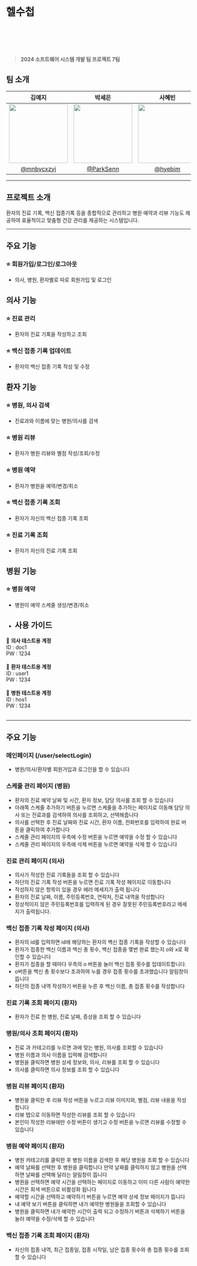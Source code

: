 # 헬수첩

<div align="center" style="width:50px; height:50px" >

</div>

<br/>
 
> **2024 소프트웨어 시스템 개발 팀 프로젝트 7팀** 


## 팀 소개

|      김예지       |          박세은         |       사혜빈           |            최다정           |                                                                                                  
| :------------------------------------------------------------------------------: | :---------------------------------------------------------------------------------------------------------------------------------------------------: | :---------------------------------------------------------------------------------------------------------------------------------------------------------------------------------------------------: | :---------------------------------------------------------------------------------------------------------------------------------------------------------------------------------------------------: | 
|   <img width="160px" src="https://avatars.githubusercontent.com/u/101444425?v=4"  />    |                      <img width="160px" src="https://avatars.githubusercontent.com/u/102174849?v=4" />    |                   <img width="160px" src="https://avatars.githubusercontent.com/u/114204598?v=4"/>   |                     <img width="160px" src="https://avatars.githubusercontent.com/u/80518843?v=4"/>
|   [@mnbvcxzyj](https://github.com/mnbvcxzyj)   |    [@ParkSenn](https://github.com/ParkSenn)  | [@hyebim](https://github.com/hyebim)  | [@da-jeong](https://github.com/da-jeong) | 

---

## 프로젝트 소개
환자의 진료 기록, 백신 접종기록 등을 종합적으로 관리하고 병원 예약과 리뷰 기능도 제공하여 효율적이고 맞춤형 건강 관리를 제공하는 시스템입니다. 

---
## 주요 기능

### ⭐️ 회원가입/로그인/로그아웃
- 의사, 병원, 환자별로 따로 회원가입 및 로그인

## 의사 기능
### ⭐️ 진료 관리
- 환자의 진료 기록을 작성하고 조회
  
### ⭐️ 백신 접종 기록 업데이트 
- 환자의 백신 접종 기록 작성 및 수정

## 환자 기능
### ⭐️ 병원, 의사 검색
- 진료과와 이름에 맞는 병원/의사를 검색
  
### ⭐️ 병원 리뷰
- 환자가 병원 리뷰와 별점 작성/조회/수정

### ⭐️ 병원 예약
- 환자가 병원을 예약/변경/취소

### ⭐️ 백신 접종 기록 조회
- 환자가 자신의 백신 접종 기록 조회

### ⭐️ 진료 기록 조회
- 환자가 자신의 진료 기록 조회

## 병원 기능
### ⭐️ 병원 예약
- 병원이 예약 스케줄 생성/변경/취소

- ## 사용 가이드
🔐 **의사 테스트용 계정** <br/>
ID : doc1 <br/>
PW : 1234 <br/>
<br/>
🔐 **환자 테스트용 계정** <br/>
ID : user1 <br/>
PW : 1234 <br/>
<br/>
🔐 **병원 테스트용 계정** <br/>
ID : hos1 <br/>
PW : 1234 <br/>
<br/>

---
## 주요 기능

### 메인페이지 (/user/selectLogin)
- 병원/의사/환자별 회원가입과 로그인을 할 수 있습니다

### 스케줄 관리 페이지 (병원)
- 환자의 진료 예약 날짜 및 시간, 환자 정보, 담당 의사를 조회 할 수 있습니다
- 아래쪽 스케줄 추가하기 버튼을 누르면 스케줄을 추가하는 페이지로 이동해 담당 의사 또는 진료과를 검색하여 의사를 조회하고, 선택해줍니다
- 의사를 선택한 후 진료 날짜와 진료 시간, 환자 이름, 전화번호를 입력하여 완료 버튼을 클릭하여 추가합니다
- 스케줄 관리 페이지의 우측에 수정 버튼을 누르면 예약을 수정 할 수 있습니다
- 스케줄 관리 페이지의 우측에 삭제 버튼을 누르면 예약을 삭제 할 수 있습니다

### 진료 관리 페이지 (의사)
- 의사가 작성한 진료 기록들을 조회 할 수 있습니다
- 하단의 진료 기록 작성 버튼을 누르면 진료 기록 작성 페이지로 이동합니다
- 작성하지 않은 항목이 있을 경우 에러 메세지가 출력 됩니다
- 환자의 진료 날짜, 이름, 주민등록번호, 연락처, 진료 내역을 작성합니다
- 정상적이지 않은 주민등록번호를 입력하게 된 경우 잘못된 주민등록번호라고 메세지가 출력됩니다.

### 백신 접종 기록 작성 페이지 (의사)
- 환자의 id를 입력하면 id에 해당하는 환자의 백신 접종 기록을 작성할 수 있습니다
- 환자가 접종한 백신 이름과 백신 총 횟수, 백신 접종을 몇번 완료 했는지 o와 x로 확인할 수 있습니다
- 환자가 접종을 할 때마다 우측의 o 버튼을 눌러 백신 접종 횟수를 업데이트합니다.
- o버튼을 백신 총 횟수보다 초과하여 누를 경우 접종 횟수를 초과했습니다 알림창이 뜹니다
- 하단의 접종 내역 작성하기 버튼을 누른 후 백신 이름, 총 접종 횟수를 작성합니다

### 진료 기록 조회 페이지 (환자)
- 환자가 진료 한 병원, 진료 날짜, 증상을 조회 할 수 있습니다

### 병원/의사 조회 페이지 (환자)
- 진료 과 카테고리를 누르면 과에 맞는 병원, 의사를 조회할 수 있습니다
- 병원 이름과 의사 이름을 입력해 검색합니다
- 병원을 클릭하면 병원 상세 정보와, 의사, 리뷰를 조회 할 수 있습니다
- 의사를 클릭하면 의사 정보를 조회 할 수 있습니다

### 병원 리뷰 페이지 (환자)
- 병원을 클릭한 후 리뷰 작성 버튼을 누르고 리뷰 이미지와, 별점, 리뷰 내용을 작성합니다
- 리뷰 탭으로 이동하면 작성한 리뷰를 조회 할 수 있습니다
- 본인이 작성한 리뷰에만 수정 버튼이 생기고 수정 버튼을 누르면 리뷰를 수정할 수 있습니다

### 병원 예약 페이지 (환자)
- 병원 카테고리를 클릭한 후 병원 이름을 검색한 후 해당 병원을 조회 할 수 있습니다
- 예약 날짜를 선택한 후 병원을 클릭합니다 만약 날짜를 클릭하지 않고 병원을 선택하면 날짜를 선택해 달라는 알림창이 뜹니다
- 병원을 선택하면 예약 시간을 선택하는 페이지로 이동하고 이미 다른 사람이 예약한 시간은 회색 버튼으로 비활성화 됩니다
- 예약할 시간을 선택하고 예약하기 버튼을 누르면 예약 상세 정보 페이지가 뜹니다
- 내 예약 보기 버튼을 클릭하면 내가 예약한 병원들을 조회할 수 있습니다
- 병원을 클릭하면 내가 예약한 시간이 출력 되고 수정하기 버튼과 삭제하기 버튼을 눌러 예약을 수정/삭제 할 수 있습니다

### 백신 접종 기록 조회 페이지 (환자)
- 자신의 접종 내역, 최근 접종일, 접종 시작일, 남은 접종 횟수와 총 접종 횟수를 조회 할 수 있습니다




